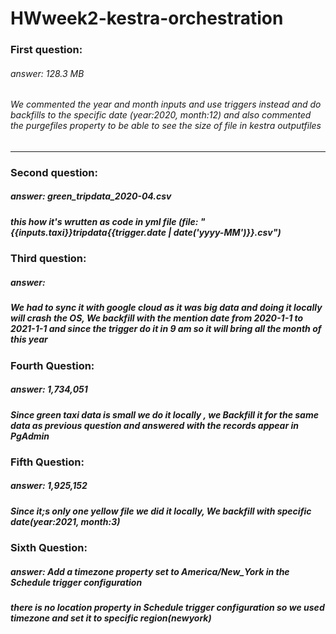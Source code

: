 # HWweek2-kestra-orchestration

### First question:
###### answer: 128.3 MB
###### We commented the year and month inputs and use triggers instead and do backfills to the specific date (year:2020, month:12) and also commented the purgefiles property to be able to see the size of file in kestra outputfiles

----

### Second question:
##### answer: green_tripdata_2020-04.csv
##### this how it's wrutten as code in yml file (file: "{{inputs.taxi}}_tripdata_{{trigger.date | date('yyyy-MM')}}.csv")


### Third question:
##### answer: 
##### We had to sync it with google cloud as it was big data and doing it locally will crash the OS, We backfill with the mention date from 2020-1-1 to 2021-1-1 and since the trigger do it in 9 am so it will bring all the month of this year


### Fourth Question:
##### answer: 1,734,051
##### Since green taxi data is small we do it locally , we Backfill it for the same data as previous question and answered with the records appear in PgAdmin


### Fifth Question:
##### answer: 1,925,152
##### Since it;s only one yellow file we did it locally, We backfill with specific date(year:2021, month:3)

### Sixth Question:
##### answer: Add a timezone property set to America/New_York in the Schedule trigger configuration
##### there is no location property in Schedule trigger configuration so we used timezone and set it to specific region(newyork)
